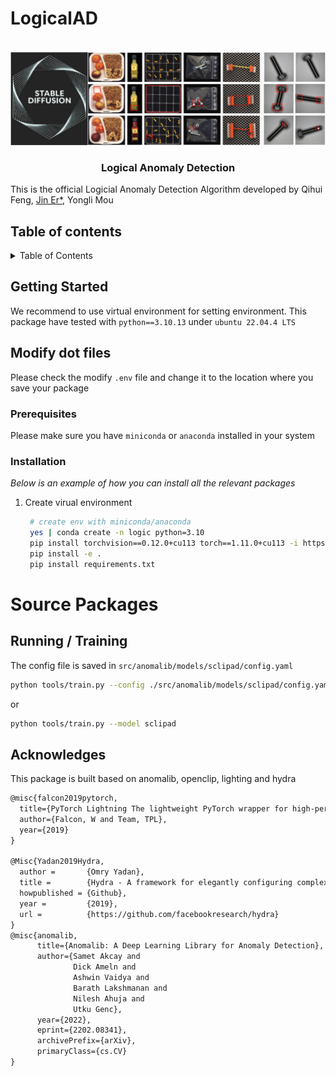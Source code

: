 # LogicalAD

<!-- PROJECT LOGO -->
<br />
<div align="center">
    <img src="assets/github_repo.png" alt="Logo" width="600" height="150">
  <h3 align="center">Logical Anomaly Detection</h3>
</div>

This is the official Logicial Anomaly Detection Algorithm
developed by Qihui Feng, [Jin Er*](er.jin@lfb.rwth-aachen.de), Yongli Mou

## Table of contents

<!-- TABLE OF CONTENTS -->
<details>
  <summary>Table of Contents</summary>
  <ol>
    <li>
      <a href="#getting-started">Getting Started</a>
      <ul>
        <li><a href="#prerequisites">Prerequisites</a></li>
        <li><a href="#installation">Installation</a></li>
      </ul>
    </li>
    <li><a href="#run-training">Run Training</a></li>
    <li><a href="#acknowledgments">Acknowledgments</a></li>
  </ol>
</details>

<!-- GETTING STARTED -->
## Getting Started

We recommend to use virtual environment for setting environment. This package have tested with `python==3.10.13` under `ubuntu 22.04.4 LTS`

## Modify dot files 
Please check the modify `.env` file and change it to the location where you save your package

### Prerequisites
Please make sure you have `miniconda` or `anaconda` installed in your system

### Installation

_Below is an example of how you can install all the relevant packages_

1. Create virual environment
   ```sh
    # create env with miniconda/anaconda
    yes | conda create -n logic python=3.10
	pip install torchvision==0.12.0+cu113 torch==1.11.0+cu113 -i https://download.pytorch.org/whl/cu113
    pip install -e .
    pip install requirements.txt
   ```
# Source Packages

## Running / Training
The config file is saved in `src/anomalib/models/sclipad/config.yaml`
```bash
python tools/train.py --config ./src/anomalib/models/sclipad/config.yaml
```
or
```bash
python tools/train.py --model sclipad
```

## Acknowledges 
This package is built based on anomalib, openclip, lighting and hydra

```tex
@misc{falcon2019pytorch,
  title={PyTorch Lightning The lightweight PyTorch wrapper for high-performance AI research. Scale your models, not the boilerplate},
  author={Falcon, W and Team, TPL},
  year={2019}
}

@Misc{Yadan2019Hydra,
  author =       {Omry Yadan},
  title =        {Hydra - A framework for elegantly configuring complex applications},
  howpublished = {Github},
  year =         {2019},
  url =          {https://github.com/facebookresearch/hydra}
}
@misc{anomalib,
      title={Anomalib: A Deep Learning Library for Anomaly Detection},
      author={Samet Akcay and
              Dick Ameln and
              Ashwin Vaidya and
              Barath Lakshmanan and
              Nilesh Ahuja and
              Utku Genc},
      year={2022},
      eprint={2202.08341},
      archivePrefix={arXiv},
      primaryClass={cs.CV}
}
